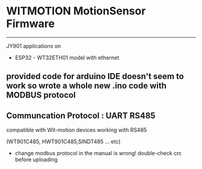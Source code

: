 # WITMOTION MotionSensor Firmware
---
JY901 applications on
- ESP32 - WT32ETH01 model with ethernet

provided code for arduino IDE doesn't seem to work so wrote a whole new .ino code with MODBUS protocol
---
Communcation Protocol : UART RS485
---
compatible with Wit-motion devices working with RS485 

(WT901C485, HWT901C485,SINDT485 ... etc)

* change modbus protocol in the manual is wrong! double-check crc before uploading
